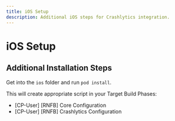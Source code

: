 ```yaml
---
title: iOS Setup
description: Additional iOS steps for Crashlytics integration.
---
```


# iOS Setup

## Additional Installation Steps

Get into the `ios` folder and run `pod install`.

This will create appropriate script in your Target Build Phases:
- [CP-User] [RNFB] Core Configuration
- [CP-User] [RNFB] Crashlytics Configuration
